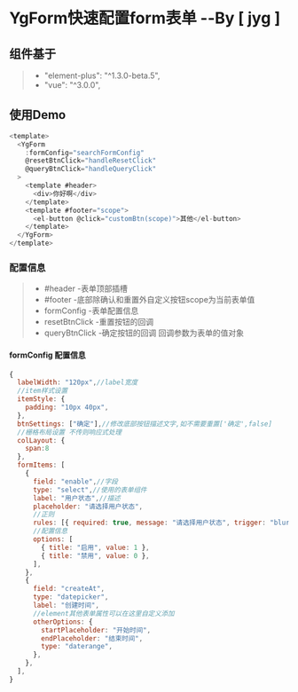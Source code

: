 # YgForm快速配置form表单  --By [ jyg ]
## 组件基于
> * "element-plus": "^1.3.0-beta.5",
> * "vue": "^3.0.0",
## 使用Demo
```javascript
<template>
  <YgForm
    :formConfig="searchFormConfig"
    @resetBtnClick="handleResetClick"
    @queryBtnClick="handleQueryClick"
  >
    <template #header>
      <div>你好啊</div>
    </template>
    <template #footer="scope">
      <el-button @click="customBtn(scope)">其他</el-button>
    </template>
  </YgForm>
</template>
```
### 配置信息
> * #header -表单顶部插槽
> * #footer -底部除确认和重置外自定义按钮scope为当前表单值
> * formConfig -表单配置信息
> * resetBtnClick -重置按钮的回调
> * queryBtnClick -确定按钮的回调 回调参数为表单的值对象

#### formConfig 配置信息
```javascript
{
  labelWidth: "120px",//label宽度
  //item样式设置
  itemStyle: {
    padding: "10px 40px",
  },
  btnSettings: ["确定"],//修改底部按钮描述文字,如不需要重置['确定',false]
  //栅格布局设置 不传则响应式处理
  colLayout: {
    span:8
  },
  formItems: [
    {
      field: "enable",//字段
      type: "select",//使用的表单组件
      label: "用户状态",//描述
      placeholder: "请选择用户状态",
      //正则
      rules: [{ required: true, message: "请选择用户状态", trigger: "blur" }],
      //配置信息
      options: [
        { title: "启用", value: 1 },
        { title: "禁用", value: 0 },
      ],
    },
    {
      field: "createAt",
      type: "datepicker",
      label: "创建时间",
      //element其他表单属性可以在这里自定义添加
      otherOptions: {
        startPlaceholder: "开始时间",
        endPlaceholder: "结束时间",
        type: "daterange",
      },
    },
  ],
}
```